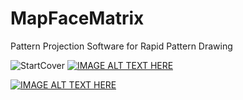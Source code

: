 # MapFaceMatrix
Pattern Projection Software for Rapid Pattern Drawing

![StartCover](https://github.com/user-attachments/assets/fd7e4ecf-9294-4047-8e2c-2f3123f9e79b)
[![IMAGE ALT TEXT HERE](https://img.youtube.com/vi/fz6bvgk9PF7eeHXa/0.jpg)](https://youtu.be/ryl0nvGsXX0?si=fz6bvgk9PF7eeHXa)

[![IMAGE ALT TEXT HERE](https://img.youtube.com/vi/5OPgElqeWcU/0.jpg)](https://youtu.be/5OPgElqeWcU?si=exoOvA6CcoJF3u0b)

